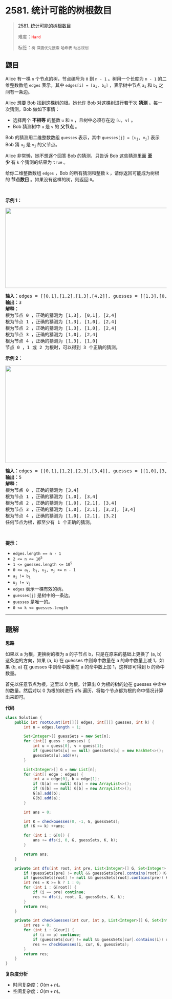 # 2581. 统计可能的树根数目

> [2581. 统计可能的树根数目](https://leetcode.cn/problems/count-number-of-possible-root-nodes/)
>
> 难度：<font color=red>`Hard`</font>
>
> 标签：`树` `深度优先搜索` `哈希表` `动态规划`

## 题目

<p>Alice 有一棵 <code>n</code> 个节点的树，节点编号为 <code>0</code> 到 <code>n - 1</code> 。树用一个长度为 <code>n - 1</code> 的二维整数数组 <code>edges</code> 表示，其中 <code>edges[i] = [a<sub>i</sub>, b<sub>i</sub>]</code> ，表示树中节点 <code>a<sub>i</sub></code> 和 <code>b<sub>i</sub></code> 之间有一条边。</p>

<p>Alice 想要 Bob 找到这棵树的根。她允许 Bob 对这棵树进行若干次 <strong>猜测</strong> 。每一次猜测，Bob 做如下事情：</p>

<ul>
	<li>选择两个 <strong>不相等</strong>&nbsp;的整数&nbsp;<code>u</code> 和&nbsp;<code>v</code>&nbsp;，且树中必须存在边&nbsp;<code>[u, v]</code>&nbsp;。</li>
	<li>Bob 猜测树中&nbsp;<code>u</code>&nbsp;是&nbsp;<code>v</code>&nbsp;的 <strong>父节点</strong>&nbsp;。</li>
</ul>

<p>Bob 的猜测用二维整数数组&nbsp;<code>guesses</code> 表示，其中&nbsp;<code>guesses[j] = [u<sub>j</sub>, v<sub>j</sub>]</code>&nbsp;表示 Bob 猜&nbsp;<code>u<sub>j</sub></code> 是&nbsp;<code>v<sub>j</sub></code>&nbsp;的父节点。</p>

<p>Alice 非常懒，她不想逐个回答&nbsp;Bob 的猜测，只告诉 Bob 这些猜测里面 <strong>至少</strong>&nbsp;有&nbsp;<code>k</code>&nbsp;个猜测的结果为&nbsp;<code>true</code>&nbsp;。</p>

<p>给你二维整数数组 <code>edges</code>&nbsp;，Bob 的所有猜测和整数&nbsp;<code>k</code>&nbsp;，请你返回可能成为树根的&nbsp;<strong>节点数目</strong>&nbsp;。如果没有这样的树，则返回 <code>0</code>。</p>

<p>&nbsp;</p>

<p><strong>示例 1：</strong></p>

<p><img alt="" src="https://assets.leetcode.com/uploads/2022/12/19/ex-1.png" style="width: 727px; height: 250px;" /></p>

<pre>
<b>输入：</b>edges = [[0,1],[1,2],[1,3],[4,2]], guesses = [[1,3],[0,1],[1,0],[2,4]], k = 3
<b>输出：</b>3
<b>解释：</b>
根为节点 0 ，正确的猜测为 [1,3], [0,1], [2,4]
根为节点 1 ，正确的猜测为 [1,3], [1,0], [2,4]
根为节点 2 ，正确的猜测为 [1,3], [1,0], [2,4]
根为节点 3 ，正确的猜测为 [1,0], [2,4]
根为节点 4 ，正确的猜测为 [1,3], [1,0]
节点 0 ，1 或 2 为根时，可以得到 3 个正确的猜测。
</pre>

<p><strong>示例 2：</strong></p>

<p><img alt="" src="https://assets.leetcode.com/uploads/2022/12/19/ex-2.png" style="width: 600px; height: 303px;" /></p>

<pre>
<b>输入：</b>edges = [[0,1],[1,2],[2,3],[3,4]], guesses = [[1,0],[3,4],[2,1],[3,2]], k = 1
<b>输出：</b>5
<b>解释：</b>
根为节点 0 ，正确的猜测为 [3,4]
根为节点 1 ，正确的猜测为 [1,0], [3,4]
根为节点 2 ，正确的猜测为 [1,0], [2,1], [3,4]
根为节点 3 ，正确的猜测为 [1,0], [2,1], [3,2], [3,4]
根为节点 4 ，正确的猜测为 [1,0], [2,1], [3,2]
任何节点为根，都至少有 1 个正确的猜测。
</pre>

<p>&nbsp;</p>

<p><strong>提示：</strong></p>

<ul>
	<li><code>edges.length == n - 1</code></li>
	<li><code>2 &lt;= n &lt;= 10<sup>5</sup></code></li>
	<li><code>1 &lt;= guesses.length &lt;= 10<sup>5</sup></code></li>
	<li><code>0 &lt;= a<sub>i</sub>, b<sub>i</sub>, u<sub>j</sub>, v<sub>j</sub> &lt;= n - 1</code></li>
	<li><code>a<sub>i</sub> != b<sub>i</sub></code></li>
	<li><code>u<sub>j</sub> != v<sub>j</sub></code></li>
	<li><code>edges</code>&nbsp;表示一棵有效的树。</li>
	<li><code>guesses[j]</code>&nbsp;是树中的一条边。</li>
	<li><code>guesses</code>&nbsp;是唯一的。</li>
	<li><code>0 &lt;= k &lt;= guesses.length</code></li>
</ul>


--------------------

## 题解

**思路**

如果以 a 为根，更换树的根为 a 的子节点 b，只是在原来的基础上更换了 (a, b) 这条边的方向，如果 (a, b) 在 guesses 中则命中数量在 a 的命中数量上减 1，如果 (b, a) 在 guesses 中则命中数量在 a 的命中数上加 1，这样即可得到 b 的命中数量。

首先以任意节点为根，这里以 0 为根。计算出 0 为根的树的边在 guesses 中命中的数量。然后对以 0 为根的树进行 dfs 遍历，将每个节点都为根的命中情况计算出来即可。

**代码**

```java
class Solution {
    public int rootCount(int[][] edges, int[][] guesses, int k) {
        int n = edges.length + 1;

        Set<Integer>[] guessSets = new Set[n];
        for (int[] guess : guesses) {
            int u = guess[0], v = guess[1];
            if (guessSets[u] == null) guessSets[u] = new HashSet<>();
            guessSets[u].add(v);
        }

        List<Integer>[] G = new List[n];
        for (int[] edge : edges) {
            int a = edge[0], b = edge[1];
            if (G[a] == null) G[a] = new ArrayList<>();
            if (G[b] == null) G[b] = new ArrayList<>();
            G[a].add(b);
            G[b].add(a);
        }

        int ans = 0;

        int K = checkGuesses(0, -1, G, guessSets);
        if (K >= k) ++ans;

        for (int i : G[0]) {
            ans += dfs(i, 0, G, guessSets, K, k);
        }

        return ans;
    }

    private int dfs(int root, int pre, List<Integer>[] G, Set<Integer>[] guessSets, int K, int k) {
        if (guessSets[pre] != null && guessSets[pre].contains(root)) K--;
        if (guessSets[root] != null && guessSets[root].contains(pre)) K++;
        int res = K >= k ? 1 : 0;
        for (int i : G[root]) {
            if (i == pre) continue;
            res += dfs(i, root, G, guessSets, K, k);
        }
        return res;
    }

    private int checkGuesses(int cur, int p, List<Integer>[] G, Set<Integer>[] guessSets) {
        int res = 0;
        for (int i : G[cur]) {
            if (i == p) continue;
            if (guessSets[cur] != null && guessSets[cur].contains(i)) res++;
            res += checkGuesses(i, cur, G, guessSets);
        }
        return res;
    }
}
```

**复杂度分析**

- 时间复杂度：$O(m + n)$。
- 空间复杂度：$O(m + n)$。
